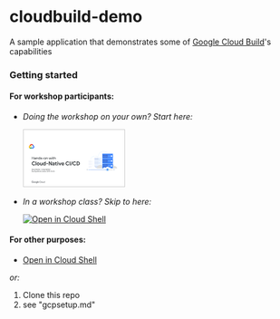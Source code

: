 # cloudbuild-demo
A sample application that demonstrates some of [Google Cloud Build](https://cloud.google.com/cloud-build)'s capabilities

### Getting started

#### For workshop participants:
* _Doing the workshop on your own? Start here:_

    <a href="https://speakerdeck.com/davidstanke/cd"  target="_blank"><img src="https://raw.githubusercontent.com/davidstanke/cloudbuild-demo/master/_workshop/hands-on_title.png" width=180></a>

* _In a workshop class? Skip to here:_

    [![Open in Cloud Shell](https://gstatic.com/cloudssh/images/open-btn.svg)](https://ssh.cloud.google.com/cloudshell/editor?cloudshell_git_repo=https://github.com/davidstanke/cloudbuild-demo&cloudshell_git_branch=workshop&cloudshell_tutorial=gcpsetup.md)

#### For other purposes:
* 
    [Open in Cloud Shell](https://ssh.cloud.google.com/cloudshell/editor?cloudshell_git_repo=https://github.com/davidstanke/cloudbuild-demo&cloudshell_tutorial=gcpsetup.md)

_or:_

1. Clone this repo
2. see "gcpsetup.md"
